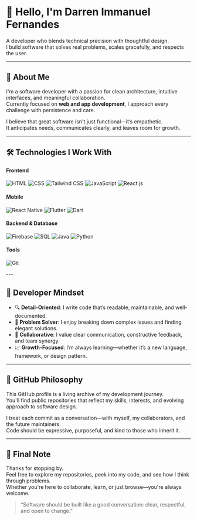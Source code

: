 # 👋 Hello, I'm Darren Immanuel Fernandes

A developer who blends technical precision with thoughtful design.  
I build software that solves real problems, scales gracefully, and respects the user.

---

## 💼 About Me

I'm a software developer with a passion for clean architecture, intuitive interfaces, and meaningful collaboration.  
Currently focused on **web and app development**, I approach every challenge with persistence and care.

I believe that great software isn't just functional—it’s empathetic.  
It anticipates needs, communicates clearly, and leaves room for growth.

---

## 🛠️ Technologies I Work With

<!-- Frontend -->
<h4>Frontend</h4>
<p align="left">
  <img src="https://img.shields.io/badge/HTML5-E34F26?style=for-the-badge&logo=html5&logoColor=white" alt="HTML" />
  <img src="https://img.shields.io/badge/CSS3-1572B6?style=for-the-badge&logo=css3&logoColor=white" alt="CSS" />
  <img src="https://img.shields.io/badge/TailwindCSS-38B2AC?style=for-the-badge&logo=tailwind-css&logoColor=white" alt="Tailwind CSS" />
  <img src="https://img.shields.io/badge/JavaScript-F7DF1E?style=for-the-badge&logo=javascript&logoColor=black" alt="JavaScript" />
  <img src="https://img.shields.io/badge/React-20232A?style=for-the-badge&logo=react&logoColor=61DAFB" alt="React.js" />
</p>

<!-- Mobile -->
<h4>Mobile</h4>
<p align="left">
  <img src="https://img.shields.io/badge/React_Native-20232A?style=for-the-badge&logo=react&logoColor=61DAFB" alt="React Native" />
  <img src="https://img.shields.io/badge/Flutter-02569B?style=for-the-badge&logo=flutter&logoColor=white" alt="Flutter" />
  <img src="https://img.shields.io/badge/Dart-0175C2?style=for-the-badge&logo=dart&logoColor=white" alt="Dart" />
</p>

<!-- Backend & Database -->
<h4>Backend & Database</h4>
<p align="left">
  <img src="https://img.shields.io/badge/Firebase-FFCA28?style=for-the-badge&logo=firebase&logoColor=black" alt="Firebase" />
  <img src="https://img.shields.io/badge/SQL-4479A1?style=for-the-badge&logo=postgresql&logoColor=white" alt="SQL" />
  <img src="https://img.shields.io/badge/Java-007396?style=for-the-badge&logo=java&logoColor=white" alt="Java" />
  <img src="https://img.shields.io/badge/Python-3776AB?style=for-the-badge&logo=python&logoColor=white" alt="Python" />
</p>

<!-- Tools -->
<h4>Tools</h4>
<p align="left">
  <img src="https://img.shields.io/badge/Git-F05032?style=for-the-badge&logo=git&logoColor=white" alt="Git" />
</p>
---

## 🧠 Developer Mindset

- 🔍 **Detail-Oriented**: I write code that’s readable, maintainable, and well-documented.  
- 🧩 **Problem Solver**: I enjoy breaking down complex issues and finding elegant solutions.  
- 🤝 **Collaborative**: I value clear communication, constructive feedback, and team synergy.  
- 📈 **Growth-Focused**: I’m always learning—whether it’s a new language, framework, or design pattern.

---

## 📂 GitHub Philosophy

This GitHub profile is a living archive of my development journey.  
You'll find public repositories that reflect my skills, interests, and evolving approach to software design.

I treat each commit as a conversation—with myself, my collaborators, and the future maintainers.  
Code should be expressive, purposeful, and kind to those who inherit it.

---

## 📣 Final Note

Thanks for stopping by.  
Feel free to explore my repositories, peek into my code, and see how I think through problems.  
Whether you're here to collaborate, learn, or just browse—you're always welcome.

> “Software should be built like a good conversation: clear, respectful, and open to change.”
